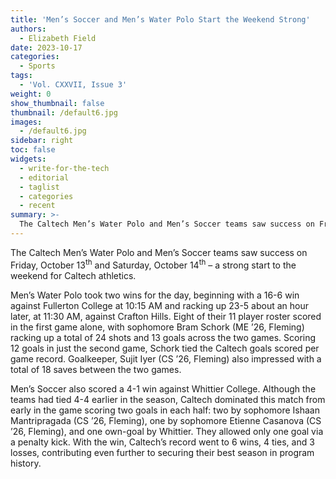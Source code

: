 ```yaml
---
title: 'Men’s Soccer and Men’s Water Polo Start the Weekend Strong'
authors:
  - Elizabeth Field
date: 2023-10-17
categories:
  - Sports
tags:
  - 'Vol. CXXVII, Issue 3'
weight: 0
show_thumbnail: false
thumbnail: /default6.jpg
images:
  - /default6.jpg
sidebar: right
toc: false
widgets:
  - write-for-the-tech
  - editorial
  - taglist
  - categories
  - recent
summary: >-
  The Caltech Men’s Water Polo and Men’s Soccer teams saw success on Friday, October 13<sup>th</sup> and Saturday, October 14<sup>th</sup> – a strong start to the weekend for Caltech athletics.
---
```

The Caltech Men’s Water Polo and Men’s Soccer teams saw success on Friday, October 13<sup>th</sup> and Saturday, October 14<sup>th</sup> – a strong start to the weekend for Caltech athletics.

Men’s Water Polo took two wins for the day, beginning with a 16-6 win against Fullerton College at 10:15 AM and racking up 23-5 about an hour later, at 11:30 AM, against Crafton Hills. Eight of their 11 player roster scored in the first game alone, with sophomore Bram Schork (ME ’26, Fleming) racking up a total of 24 shots and 13 goals across the two games. Scoring 12 goals in just the second game, Schork tied the Caltech goals scored per game record. Goalkeeper, Sujit Iyer (CS ’26, Fleming) also impressed with a total of 18 saves between the two games.

Men’s Soccer also scored a 4-1 win against Whittier College. Although the teams had tied 4-4 earlier in the season, Caltech dominated this match from early in the game scoring two goals in each half: two by sophomore Ishaan Mantripragada (CS ’26, Fleming), one by sophomore Etienne Casanova (CS ’26, Fleming), and one own-goal by Whittier. They allowed only one goal via a penalty kick. With the win, Caltech’s record went to 6 wins, 4 ties, and 3 losses, contributing even further to securing their best season in program history.


